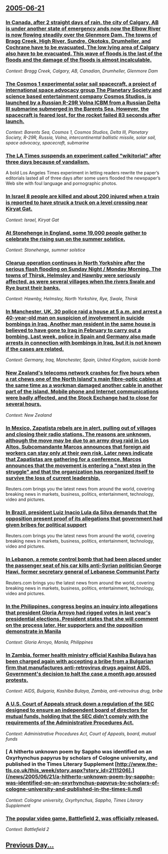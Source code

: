 ## [2005-06-21](/news/2005/06/21/index.md)

### [ In Canada, after 2 straight days of rain, the city of Calgary, AB is under another state of emergency ands now the Elbow River is now flowing steadily over the Glenmore Dam. The towns of Bragg Creek, High River, Sundre, Okotoks, Drumheller, and Cochrane have to be evacuated. The low lying area of Calgary also have to be evacuated. This wave of floods is the last of the floods and the damage of the floods is almost incalculable.](/news/2005/06/21/in-canada-after-2-straight-days-of-rain-the-city-of-calgary-ab-is-under-another-state-of-emergency-ands-now-the-elbow-river-is-now-flowi.md)
_Context: Bragg Creek, Calgary, AB, Canadian, Drumheller, Glenmore Dam_

### [ The Cosmos 1 experimental solar sail spacecraft, a project of international space advocacy group The Planetary Society and science based entertainment company Cosmos Studios, is launched by a Russian R-29R Volna ICBM from a Russian Delta III submarine submerged in the Barents Sea. However, the spacecraft is feared lost, for the rocket failed 83 seconds after launch. ](/news/2005/06/21/the-cosmos-1-experimental-solar-sail-spacecraft-a-project-of-international-space-advocacy-group-the-planetary-society-and-science-based-en.md)
_Context: Barents Sea, Cosmos 1, Cosmos Studios, Delta III, Planetary Society, R-29R, Russia, Volna, intercontinental ballistic missile, solar sail, space advocacy, spacecraft, submarine_

### [ The LA Times suspends an experiment called "wikitorial" after three days because of vandalism. ](/news/2005/06/21/the-la-times-suspends-an-experiment-called-wikitorial-after-three-days-because-of-vandalism.md)
A bold Los Angeles Times experiment in letting readers rewrite the paper&#8217;s editorials lasted all of three days after some users flooded the newspaper&#8217;s Web site with foul language and pornographic photos.

### [ In Israel 8 people are killed and about 200 injured when a train is reported to have struck a truck on a level crossing near Kiryat Gat. ](/news/2005/06/21/in-israel-8-people-are-killed-and-about-200-injured-when-a-train-is-reported-to-have-struck-a-truck-on-a-level-crossing-near-kiryat-gat.md)
_Context: Israel, Kiryat Gat_

### [ At Stonehenge in England, some 19,000 people gather to celebrate the rising sun on the summer solstice.](/news/2005/06/21/at-stonehenge-in-england-some-19-000-people-gather-to-celebrate-the-rising-sun-on-the-summer-solstice.md)
_Context: Stonehenge, summer solstice_

### [ Clearup operation continues in North Yorkshire after the serious flash flooding on Sunday Night / Monday Morning. The towns of Thirsk, Helmsley and Hawnby were seriously affected, as were several villages when the rivers Swale and Rye burst their banks.](/news/2005/06/21/clearup-operation-continues-in-north-yorkshire-after-the-serious-flash-flooding-on-sunday-night-monday-morning-the-towns-of-thirsk-helm.md)
_Context: Hawnby, Helmsley, North Yorkshire, Rye, Swale, Thirsk_

### [ In Manchester, UK, 30 police raid a house at 5 a.m. and arrest a 40-year-old man on suspicion of involvement in suicide bombings in Iraq. Another man resident in the same house is believed to have gone to Iraq in February to carry out a bombing. Last week, police in Spain and Germany also made arrests in connection with bombings in Iraq, but it is not known if the cases are related. ](/news/2005/06/21/in-manchester-uk-30-police-raid-a-house-at-5-a-m-and-arrest-a-40-year-old-man-on-suspicion-of-involvement-in-suicide-bombings-in-iraq-a.md)
_Context: Germany, Iraq, Manchester, Spain, United Kingdom, suicide bomb_

### [ New Zealand's telecoms network crashes for five hours when a rat chews one of the North Island's main fibre-optic cables at the same time as a workman damaged another cable in another part of the island. Mobile phone and Internet communications were badly affected, and the Stock Exchange had to close for several hours. ](/news/2005/06/21/new-zealand-s-telecoms-network-crashes-for-five-hours-when-a-rat-chews-one-of-the-north-island-s-main-fibre-optic-cables-at-the-same-time-a.md)
_Context: New Zealand_

### [ In Mexico, Zapatista rebels are in alert, pulling out of villages and closing their radio stations. The reasons are unknown, although the move may be due to an army drug raid in Los Altos. Subcomandante Marcos announces that foreign aid workers can stay only at their own risk. Later news indicate that Zapatistas are gathering for a conference. Marcos announces that the movement is entering a "next step in the struggle" and that the organization has reorganized itself to survive the loss of current leadership. ](/news/2005/06/21/in-mexico-zapatista-rebels-are-in-alert-pulling-out-of-villages-and-closing-their-radio-stations-the-reasons-are-unknown-although-the-m.md)
Reuters.com brings you the latest news from around the world, covering breaking news in markets, business, politics, entertainment, technology, video and pictures.

### [ In Brazil, president Luiz Inacio Lula da Silva demands that the opposition present proof of its allegations that government had given bribes for political support ](/news/2005/06/21/in-brazil-president-luiz-inacio-lula-da-silva-demands-that-the-opposition-present-proof-of-its-allegations-that-government-had-given-bribe.md)
Reuters.com brings you the latest news from around the world, covering breaking news in markets, business, politics, entertainment, technology, video and pictures.

### [ In Lebanon, a remote control bomb that had been placed under the passenger seat of his car kills anti-Syrian politician George Hawi, former secretary general of Lebanese Communist Party ](/news/2005/06/21/in-lebanon-a-remote-control-bomb-that-had-been-placed-under-the-passenger-seat-of-his-car-kills-anti-syrian-politician-george-hawi-former.md)
Reuters.com brings you the latest news from around the world, covering breaking news in markets, business, politics, entertainment, technology, video and pictures.

### [ In the Philippines, congress begins an inquiry into allegations that president Gloria Arroyo had rigged votes in last year's presidential elections. President states that she will comment on the process later. Her supporters and the opposition demonstrate in Manila ](/news/2005/06/21/in-the-philippines-congress-begins-an-inquiry-into-allegations-that-president-gloria-arroyo-had-rigged-votes-in-last-year-s-presidential-e.md)
_Context: Gloria Arroyo, Manila, Philippines_

### [ In Zambia, former health ministry official Kashiba Bulaya has been charged again with accepting a bribe from a Bulgarian firm that manufactures anti-retrovirus drugs against AIDS. Government's decision to halt the case a month ago aroused protests. ](/news/2005/06/21/in-zambia-former-health-ministry-official-kashiba-bulaya-has-been-charged-again-with-accepting-a-bribe-from-a-bulgarian-firm-that-manufact.md)
_Context: AIDS, Bulgaria, Kashiba Bulaya, Zambia, anti-retrovirus drug, bribe_

### [ A U.S. Court of Appeals struck down a regulation of the SEC designed to ensure an independent board of directors for mutual funds, holding that the SEC didn't comply with the requirements of the Administrative Procedures Act. ](/news/2005/06/21/a-u-s-court-of-appeals-struck-down-a-regulation-of-the-sec-designed-to-ensure-an-independent-board-of-directors-for-mutual-funds-holding.md)
_Context: Administrative Procedures Act, Court of Appeals, board, mutual funds_

### [ A hitherto unknown poem by Sappho was identified on an Oxyrhynchus papyrus by scholars of Cologne university, and published in the Times Literary Supplement [http://www.the-tls.co.uk/this_week/story.aspx?story_id=2111206].](/news/2005/06/21/a-hitherto-unknown-poem-by-sappho-was-identified-on-an-oxyrhynchus-papyrus-by-scholars-of-cologne-university-and-published-in-the-times-li.md)
_Context: Cologne university, Oxyrhynchus, Sappho, Times Literary Supplement_

### [ The popular video game, Battlefield 2, was officially released.](/news/2005/06/21/the-popular-video-game-battlefield-2-was-officially-released.md)
_Context: Battlefield 2_

## [Previous Day...](/news/2005/06/20/index.md)

